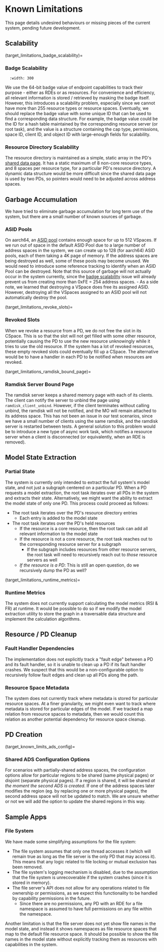 # Known Limitations
This page details undesired behaviours or missing pieces of the current system, pending future development.

## Scalability

(target_limitations_badge_scalability)=
### Badge Scalability
```{image} ../figures/badge_bits.png
  :width: 300
```
We use the 64-bit badge value of endpoint capabilities to track their purpose - either as RDEs or as resources. For convenience and efficiency, all relevant information is stored / retrieved by masking the badge itself. However, this introduces a scalability problem, especially since we cannot have more than 255 resource types or resource spaces. Eventually, we should replace the badge value with some unique ID that can be used to find a corresponding data structure. For example, the badge value could be the ID for a hash table maintained by the corresponding resource server (or root task), and the value is a structure containing the cap type, permissions, space ID, client ID, and object ID with large-enough fields for scalability.

### Resource Directory Scalability
The resource directory is maintained as a simple, static array in the PD's [shared data page](target_glossary_shared_data). It has a static maximum of 8 non-core resource types, and 8 spaces per resource type, for a particular PD's resource directory. A dynamic data structure would be more difficult since the shared data page is used by two PDs, so pointers would need to be adjusted across address spaces.

## Garbage Accumulation
We have tried to eliminate garbage accumulation for long term use of the system, but there are a small number of known sources of garbage.

### ASID Pools
On aarch64, an [ASID pool](target_glossary_asid_pool) contains enough space for up to 512 VSpaces. If we run out of space in the default ASID Pool due to a large number of address spaces in the system, we can create up to 128 (for aarch64) ASID pools, each of them taking a 4K page of memory. If the address spaces are being destroyed as well, some of these pools may become unused. We would need to introduce some reference tracking to identify when an ASID Pool can be destroyed. Note that this source of garbage will not actually occur in the system currently, since the [badge scalability](target_limitations_badge_scalability) issue will already prevent us from creating more than 0xFE = 254 address spaces.
    - As a side note, we learned that destroying a VSpace does free its assigned ASID. However, destroying all the VSpaces assigned to an ASID pool will not automatically destroy the pool.

(target_limitations_revoke_slots)=
### Revoked Slots
When we revoke a resource from a PD, we do not free the slot in its CSpace. This is so that the slot will not get filled with some other resource, potentially causing the PD to use the new resource unknowingly while it tries to use the old resource. If the system has a lot of revoked resources, these empty revoked slots could eventually fill up a CSpace. The alternative would be to have a handler in each PD to be notified when resources are revoked.

(target_limitations_ramdisk_bound_page)=
### Ramdisk Server Bound Page
The ramdisk server keeps a shared memory page with each of its clients. The client can notify the server to unbind the page using `ramdisk_client_unbind`. However, if the client terminates without calling unbind, the ramdisk will not be notified, and the MO will remain attached to its address space. This has not been an issue in our test scenarios, since we have a small number of clients using the same ramdisk, and the ramdisk server is restarted between tests. A general solution to this problem would be to introduce a new type of async work task, which notifies a resource server when a client is disconnected (or equivalently, when an RDE is removed).

## Model State Extraction

### Partial State
The system is currently only intended to extract the full system's model state, and not just a subgraph centered on a particular PD.
When a PD requests a model extraction, the root task iterates over all PDs in the system and extracts their state. Alternatively, we might want the ability to extract the model state of only one PD. This process could proceed as follows:
- The root task iterates over the PD's resource directory entries
    - Each entry is added to the model state
- The root task iterates over the PD's held resources
    - If the resource is a core resource, then the root task can add all relevant information to the model state
    - If the resource is not a core resource, the root task reaches out to the corresponding resource server for a subgraph
        - If the subgraph includes resources from other resource servers, the root task will need to recursively reach out to *those* resource servers as well
    - *If the resource is a PD*: This is still an open question, do we recursively dump the PD as well?

(target_limitations_runtime_metrics)=
### Runtime Metrics
The system does not currently support calculating the model metrics (RSI & FR) at runtime. It would be possible to do so if we modify the model extraction utility to store the graph in a traversable data structure and implement the calculation algorithms.

## Resource / PD Cleanup

### Fault Handler Dependencies
The implementation does not explicitly track a "fault edge" between a PD and its fault handler, so it is unable to clean up a PD if its fault handler crashes. We suspect that this would be a non-configurable option to recursively follow fault edges and clean up all PDs along the path.

### Resource Space Metadata
The system does not currently track where metadata is stored for particular resource spaces. At a finer granularity, we might even want to track where metadata is stored for particular edges of the model. If we tracked a map relation from resource spaces to metadata, then we would count this relation as another potential dependency for resource space cleanup.

## PD Creation

(target_known_limits_ads_config)=
### Shared ADS Configuration Options
For scenarios with partially-shared address spaces, the configuration options allow for particular regions to be shared (same physical pages) or disjoint (separate physical pages). If a region is shared, it will be shared *at the moment the second ADS is created*. If one of the address spaces later modifies the region (eg. by replacing one or more physical pages), the second address space will not be updated to match. We are unsure whether or not we will add the option to update the shared regions in this way.

## Sample Apps

### File System
We have made some simplifying assumptions for the file system:
- The file system assumes that only one thread accesses it (which will remain true as long as the file server is the only PD that may access it). This means that any logic related to file locking or mutual exclusion has been removed.
- The file system's logging mechanism is disabled, due to the assumption that the file system is unrecoverable if the system crashes (since it is stored in memory).
- The file server's API does not allow for any operations related to file ownership or permissions, as we expect this functionality to be handled by capability permissions in the future.
    - Since there are no permissions, any PD with an RDE for a file namespace is assumed to have full permissions on any file within the namespace.

Another limitation is that the file server does not yet show file names in the model state, and instead it shows namespaces as file resource spaces that map to the default file resource space. It should be possible to show the file names in the model state without explicitly tracking them as resources with capabilities in the system.


